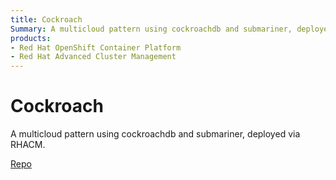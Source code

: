 ```yaml
---
title: Cockroach
Summary: A multicloud pattern using cockroachdb and submariner, deployed via RHACM.
products:
- Red Hat OpenShift Container Platform
- Red Hat Advanced Cluster Management
---
```


# Cockroach

A multicloud pattern using cockroachdb and submariner, deployed via RHACM.

[Repo](https://github.com/validatedpatterns/cockroachdb-pattern)